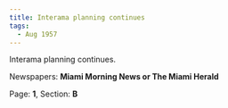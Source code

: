 ```yaml
---  
title: Interama planning continues  
tags:  
  - Aug 1957  
---  
```

  
Interama planning continues.  
  
Newspapers: **Miami Morning News or The Miami Herald**  
  
Page: **1**, Section: **B** 
